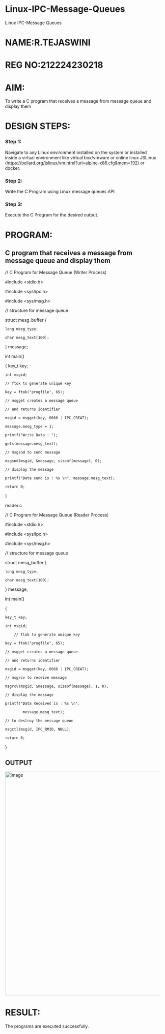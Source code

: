 # Linux-IPC-Message-Queues
Linux IPC-Message Queues

# NAME:R.TEJASWINI
# REG NO:212224230218

# AIM:
To write a C program that receives a message from message queue and display them

# DESIGN STEPS:

### Step 1:

Navigate to any Linux environment installed on the system or installed inside a virtual environment like virtual box/vmware or online linux JSLinux (https://bellard.org/jslinux/vm.html?url=alpine-x86.cfg&mem=192) or docker.

### Step 2:

Write the C Program using Linux message queues API 

### Step 3:

Execute the C Program for the desired output. 

# PROGRAM:

## C program that receives a message from message queue and display them

// C Program for Message Queue (Writer Process) 

#include <stdio.h> 

#include <sys/ipc.h> 

#include <sys/msg.h> 

// structure for message queue 

struct mesg_buffer { 

	long mesg_type; 
  
	char mesg_text[100]; 
  
} message; 

int main() 

{ 	key_t key; 

	int msgid;
  
    // ftok to generate unique key 
    
	key = ftok("progfile", 65); 
  
	// msgget creates a message queue 
  
	// and returns identifier 
  
	msgid = msgget(key, 0666 | IPC_CREAT); 
  
	message.mesg_type = 1; 
  
	printf("Write Data : "); 
  
	gets(message.mesg_text); 
  
	// msgsnd to send message 
  
	msgsnd(msgid, &message, sizeof(message), 0); 
  
	// display the message 
  
	printf("Data send is : %s \n", message.mesg_text); 
  
	return 0; 
  
}


reader.c


// C Program for Message Queue (Reader Process)

#include <stdio.h>

#include <sys/ipc.h>

#include <sys/msg.h>

// structure for message queue

struct mesg_buffer {

	long mesg_type;
  
	char mesg_text[100];
  
} message;

int main()

{

	key_t key;
  
	int msgid;
  
    	// ftok to generate unique key
      
	key = ftok("progfile", 65);
  
	// msgget creates a message queue
  
	// and returns identifier
  
	msgid = msgget(key, 0666 | IPC_CREAT);
  
	// msgrcv to receive message
  
	msgrcv(msgid, &message, sizeof(message), 1, 0);
  
	// display the message
  
	printf("Data Received is : %s \n",
  
			message.mesg_text);

	// to destroy the message queue
  
	msgctl(msgid, IPC_RMID, NULL);
  
	return 0;
}

## OUTPUT

<img width="1032" height="727" alt="image" src="https://github.com/user-attachments/assets/9a3a429f-428c-4744-b367-54653cb01117" />

# RESULT:
The programs are executed successfully.
